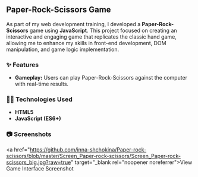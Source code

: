 ## Paper-Rock-Scissors Game
As part of my web development training, I developed a **Paper-Rock-Scissors** game using **JavaScript**. This project focused on creating an interactive and engaging game that replicates the classic hand game, allowing me to enhance my skills in front-end development, DOM manipulation, and game logic implementation.

### ✨ Features

- **Gameplay:** Users can play Paper-Rock-Scissors against the computer with real-time results.

### 🧑‍💻 Technologies Used

- **HTML5**
- **JavaScript (ES6+)**

### 📷 Screenshots

<a href="https://github.com/inna-shchokina/Paper-rock-scissors/blob/master/Screen_Paper-rock-scissors/Screen_Paper-rock-scissors_big.jpg?raw=true" target="_blank rel="noopener noreferrer">View Game Interface Screenshot</a>



